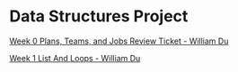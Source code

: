 # Data Structures Project
[Week 0 Plans, Teams, and Jobs Review Ticket - William Du](https://github.com/WilliamDu22/WilliamDuRepository/issues/1)

[Week 1 List And Loops - William Du](https://github.com/WilliamDu22/WilliamDuRepository/issues/2)
